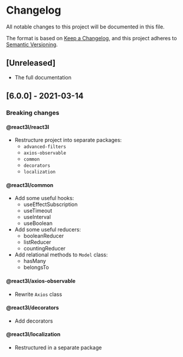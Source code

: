 # Changelog

All notable changes to this project will be documented in this file.

The format is based on [Keep a Changelog](https://keepachangelog.com/en/1.0.0/), and this project adheres
to [Semantic Versioning](https://semver.org/spec/v2.0.0.html).

## [Unreleased]
- The full documentation

## [6.0.0] - 2021-03-14
### Breaking changes
#### @react3l/react3l
- Restructure project into separate packages:
  - `advanced-filters`
  - `axios-observable`
  - `common`
  - `decorators`
  - `localization`
#### @react3l/common
- Add some useful hooks:
  - useEffectSubscription
  - useTimeout
  - useInterval
  - useBoolean
- Add some useful reducers:
  - booleanReducer
  - listReducer
  - countingReducer
- Add relational methods to `Model` class:
  - hasMany
  - belongsTo
#### @react3l/axios-observable
- Rewrite `Axios` class
#### @react3l/decorators
- Add decorators
#### @react3l/localization
- Restructured in a separate package
